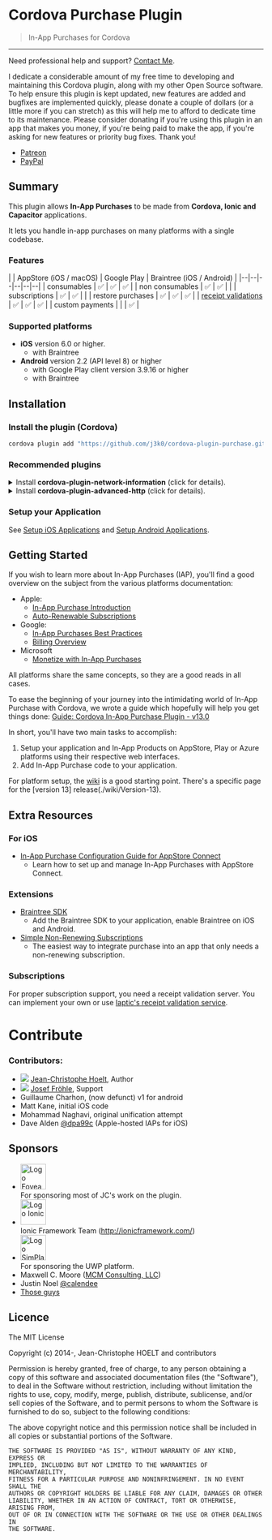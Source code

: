 # Cordova Purchase Plugin

> In-App Purchases for Cordova

---

Need professional help and support? [Contact Me](mailto:hoelt@fovea.cc).

I dedicate a considerable amount of my free time to developing and maintaining
this Cordova plugin, along with my other Open Source software. To help ensure
this plugin is kept updated, new features are added and bugfixes are
implemented quickly, please donate a couple of dollars (or a little more if you
can stretch) as this will help me to afford to dedicate time to its
maintenance. Please consider donating if you're using this plugin in an app
that makes you money, if you're being paid to make the app, if you're asking
for new features or priority bug fixes. Thank you!

 * [Patreon](https://www.patreon.com/join/2219243?)
 * [PayPal](https://www.paypal.com/cgi-bin/webscr?cmd=_s-xclick&hosted_button_id=7A4826SH6RJSE&source=url)

## Summary

This plugin allows **In-App Purchases** to be made from **Cordova, Ionic and Capacitor** applications.

It lets you handle in-app purchases on many platforms with a single codebase.

### Features

|  | AppStore (iOS / macOS) | Google Play | Braintree (iOS / Android) |
|--|--|--|--|--|--|
| consumables | ✅ | ✅ | ✅ |
| non consumables | ✅ | ✅ |  |
| subscriptions | ✅ | ✅ |  |
| restore purchases | ✅ | ✅ | ✅ |
| [receipt validations](https://www.iaptic.com) | ✅ | ✅ | ✅ |
| custom payments |   |   | ✅ |

### Supported platforms

 - **iOS** version 6.0 or higher.
   - with Braintree
 - **Android** version 2.2 (API level 8) or higher
   - with Google Play client version 3.9.16 or higher
   - with Braintree
<!--
 - **Windows** Store/Phone 8.1 or higher
 - **Windows 10 Mobile**
 - **macOS** version 10
 - **Xbox One**
   - (and any platform supporting Microsoft's UWP)
-->


## Installation

### Install the plugin (Cordova)

```sh
cordova plugin add "https://github.com/j3k0/cordova-plugin-purchase.git#v13"
```


### Recommended plugins

<details>
<summary>
Install <strong>cordova-plugin-network-information</strong> (click for details).
</summary>


Sometimes, the plugin cannot connect to the app store because it has no network connection. It will then retry either:

* periodically after a certain amount of time;
* when the device fires an ['online'](https://developer.mozilla.org/en-US/docs/Web/Events/online) event.

The [cordova-plugin-network-information](https://github.com/apache/cordova-plugin-network-information) plugin is required in order for the `'online'` event to be properly received in the Cordova application. Without it, this plugin will only be able to use the periodic check to determine if the device is back online.

</details>

<details>
<summary>
Install <strong>cordova-plugin-advanced-http</strong> (click for details).
</summary>


When making receipt validation requests, the purchase plugin uses, by default, the browser's ajax capabilities. This sometime causes issues with CORS restriction. CORS also imposes an extra back-and-forth with the server (the CORS preflight request) to ensure the server allows for such request to be made. By installing the [advanced-http plugin](https://github.com/silkimen/cordova-plugin-advanced-http), you get rid of those issue and benefit from the extra feature of the the plugin, like advanced authentication option. Read the [advanced-http](https://github.com/silkimen/cordova-plugin-advanced-http) plugin documentation for details.
</details>

### Setup your Application

See [Setup iOS Applications](https://github.com/j3k0/cordova-plugin-purchase/wiki/Setup-for-iOS-and-macOS#setup-ios-applications) and [Setup Android Applications](https://github.com/j3k0/cordova-plugin-purchase/wiki/Setup-for-Android-Google-Play#setup-android-applications).

## Getting Started

If you wish to learn more about In-App Purchases (IAP), you'll find a good overview on the subject from the various platforms documentation:

* Apple:
   * [In-App Purchase Introduction](https://developer.apple.com/in-app-purchase/)
   * [Auto-Renewable Subscriptions](https://developer.apple.com/app-store/subscriptions)
* Google:
   * [In-App Purchases Best Practices](https://developer.android.com/distribute/best-practices/earn/in-app-purchases)
   * [Billing Overview](https://developer.android.com/google/play/billing/billing_overview)
* Microsoft
  * [Monetize with In-App Purchases](https://docs.microsoft.com/en-us/windows/uwp/monetize/in-app-purchases-and-trials)

All platforms share the same concepts, so they are a good reads in all cases.

To ease the beginning of your journey into the intimidating world of In-App Purchase with Cordova, we wrote a guide which hopefully will help you get things done: [Guide: Cordova In-App Purchase Plugin - v13.0](https://purchase.cordova.fovea.cc/v/v13.0/)

In short, you'll have two main tasks to accomplish:

 1. Setup your application and In-App Products on AppStore, Play or Azure platforms using their respective web interfaces.
 2. Add In-App Purchase code to your application.

For platform setup, the [wiki](https://github.com/j3k0/cordova-plugin-purchase/wiki/Home) is a good starting point.
There's a specific page for the [version 13] release(./wiki/Version-13).

## Extra Resources

### For iOS

 - [In-App Purchase Configuration Guide for AppStore Connect](https://developer.apple.com/support/app-store-connect/)
   - Learn how to set up and manage In-App Purchases with AppStore Connect.

### Extensions

 - [Braintree SDK](https://github.com/j3k0/cordova-plugin-purchase-braintree)
   - Add the Braintree SDK to your application, enable Braintree on iOS and Android.
 - [Simple Non-Renewing Subscriptions](https://github.com/j3k0/cordova-non-renewing-subscription)
   - The easiest way to integrate purchase into an app that only needs a non-renewing subscription.

### Subscriptions

For proper subscription support, you need a receipt validation server. You can
implement your own or use [Iaptic's receipt validation service](https://www.iaptic.com).

# Contribute

### Contributors:

 * ![](https://avatars1.githubusercontent.com/u/191881?s=64&v=4) [Jean-Christophe Hoelt](https://github.com/j3k0), Author
 * ![](https://avatars3.githubusercontent.com/u/1674289?s=64&v=4) [Josef Fröhle](https://github.com/Dexus), Support
 * Guillaume Charhon, (now defunct) v1 for android
 * Matt Kane, initial iOS code
 * Mohammad Naghavi, original unification attempt
 * Dave Alden [@dpa99c](https://github.com/dpa99c) (Apple-hosted IAPs for iOS)

## Sponsors

 * <a href="https://fovea.cc"><img alt="Logo Fovea" src="https://fovea.cc/blog/wp-content/uploads/2017/09/fovea-logo-flat-128.png" height="50" /></a><br/>For sponsoring most of JC's work on the plugin.
 * <img alt="Logo Ionic" src="https://www.fovea.cc/files/Ionic-logo-landscape.png" height="50"><br/>Ionic Framework Team (http://ionicframework.com/)
 * <a href="https://www.simplan.de/"><img alt="Logo SimPlan" src="https://files.fovea.cc/wp-content/uploads/SimPlan-Logo.png" height="50"></a><br/>For sponsoring the UWP platform.
 * Maxwell C. Moore ([MCM Consulting, LLC](http://mcmconsulting.biz))
 * Justin Noel [@calendee](https://github.com/calendee)
 * [Those guys](https://www.indiegogo.com/projects/phonegap-cordova-in-app-purchase-ios-and-android#pledges)

## Licence

The MIT License

Copyright (c) 2014-, Jean-Christophe HOELT and contributors

Permission is hereby granted, free of charge, to any person obtaining a copy
of this software and associated documentation files (the "Software"), to deal
in the Software without restriction, including without limitation the rights
to use, copy, modify, merge, publish, distribute, sublicense, and/or sell
copies of the Software, and to permit persons to whom the Software is
furnished to do so, subject to the following conditions:

The above copyright notice and this permission notice shall be included in
all copies or substantial portions of the Software.

```
THE SOFTWARE IS PROVIDED "AS IS", WITHOUT WARRANTY OF ANY KIND, EXPRESS OR
IMPLIED, INCLUDING BUT NOT LIMITED TO THE WARRANTIES OF MERCHANTABILITY,
FITNESS FOR A PARTICULAR PURPOSE AND NONINFRINGEMENT. IN NO EVENT SHALL THE
AUTHORS OR COPYRIGHT HOLDERS BE LIABLE FOR ANY CLAIM, DAMAGES OR OTHER
LIABILITY, WHETHER IN AN ACTION OF CONTRACT, TORT OR OTHERWISE, ARISING FROM,
OUT OF OR IN CONNECTION WITH THE SOFTWARE OR THE USE OR OTHER DEALINGS IN
THE SOFTWARE.
```
